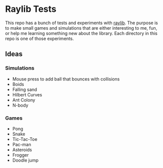 # Raylib Tests

This repo has a bunch of tests and experiments with [raylib](https://www.raylib.com/). The purpose is to make small games and simulations that are either interesting to me, fun, or help me learning something new about the library. Each directory in this repo is one of those experiments.

## Ideas

### Simulations

- Mouse press to add ball that bounces with collisions
- Boids
- Falling sand
- Hilbert Curves
- Ant Colony
- N-body

### Games

- Pong
- Snake
- Tic-Tac-Toe
- Pac-man
- Asteroids
- Frogger
- Doodle jump
